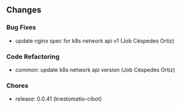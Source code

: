 ## Changes

### Bug Fixes

* update nginx spec for k8s network api v1 (Job Céspedes Ortiz)

### Code Refactoring

* common: update k8s network api version (Job Céspedes Ortiz)

### Chores

* release: 0.0.41 (krestomatio-cibot)
